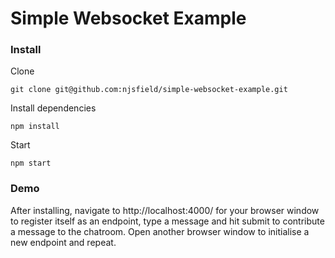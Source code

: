 # Simple Websocket Example

### Install

Clone
```
git clone git@github.com:njsfield/simple-websocket-example.git
```
Install dependencies
```
npm install
```
Start
```
npm start
```

### Demo

After installing, navigate to http://localhost:4000/ for your browser window to register itself as an endpoint, type a message and hit submit to contribute a message to the chatroom.
Open another browser window to initialise a new endpoint and repeat.
